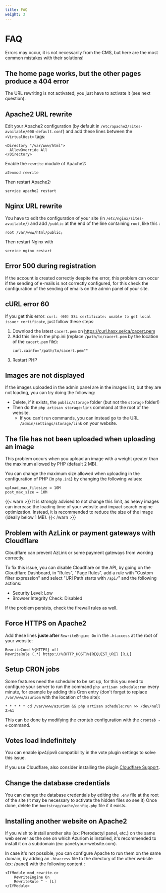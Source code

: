 ```yaml
---
title: FAQ
weight: 3
---
```


# FAQ

Errors may occur, it is not necessarily from the CMS,
but here are the most common mistakes with their solutions!

## The home page works, but the other pages produce a 404 error

The URL rewriting is not activated, you just have to activate it (see next question).

## Apache2 URL rewrite
Edit your Apache2 configuration (by default in `/etc/apache2/sites-available/000-default.conf`) and add these lines between the `<VirtualHost>` tags:
```
<Directory "/var/www/html">
  AllowOverride All
</Directory>
```

Enable the `rewrite` module of Apache2:
```
a2enmod rewrite
```

Then restart Apache2:
```
service apache2 restart
```

## Nginx URL rewrite
You have to edit the configuration of your site (in `/etc/nginx/sites-available/`) and add `/public` at the end of the
line containing `root`, like this :
```
root /var/www/html/public;
```

Then restart Nginx with
```
service nginx restart
```

## Error 500 during registration

If the account is created correctly despite the error, this problem can occur if
the sending of e-mails is not correctly configured, for this check
the configuration of the sending of emails on the admin panel of your site.

## cURL error 60

If you get this error:
`curl: (60) SSL certificate: unable to get local issuer certificate`, just  follow
these steps:
1) Download the latest `cacert.pem` on https://curl.haxx.se/ca/cacert.pem
1) Add this line in the php.ini (replace `/path/to/cacert.pem` by
the location of the `cacert.pem` file):
   ```
   curl.cainfo="/path/to/cacert.pem""
   ```
1) Restart PHP

## Images are not displayed

If the images uploaded in the admin panel are in the images list, but they are not
loading, you can try doing the following:
* Delete, if it exists, the `public/storage` folder (but not the `storage` folder!)
* Then do the `php artisan storage:link` command at the root of the website.
    * If you can't run commands, you can instead go to the URL `/admin/settings/storage/link` on your website.

## The file has not been uploaded when uploading an image

This problem occurs when you upload an image with a weight greater than the
maximum allowed by PHP (default 2 MB).

You can change the maximum size allowed when uploading in the configuration
of PHP (in `php.ini`) by changing the following values:
```
upload_max_filesize = 10M
post_max_size = 10M
```

{{< warn >}}
It is strongly advised to not change this limit, as heavy images can increase the
loading time of your website and impact search engine optimization. Instead,
it is recommended to reduce the size of the image (ideally below 1 MB).
{{< /warn >}}

## Problem with AzLink or payment gateways with Cloudflare

Cloudflare can prevent AzLink or some payment gateways from working
correctly.

To fix this issue, you can disable Cloudflare on the API, by going on the Cloudflare Dashboard,
in "Rules", "Page Rules", add a rule with "Custom filter expression" and select 
"URI Path starts with `/api/`" and the following actions:
* Security Level: Low
* Browser Integrity Check: Disabled

If the problem persists, check the firewall rules as well.

## Force HTTPS on Apache2

Add these lines **juste after** `RewriteEngine On` in the `.htaccess` at the root of your website:
```
RewriteCond %{HTTPS} off
RewriteRule (.*) https://%{HTTP_HOST}%{REQUEST_URI} [R,L]
```

## Setup CRON jobs

Some features need the scheduler to be set up, for this you need to configure your server to run the
command `php artisan schedule:run` every minute, for example by adding this Cron entry (don't forget to
replace `/var/www/azuriom` with the location of the site):
```
* * * * * cd /var/www/azuriom && php artisan schedule:run >> /dev/null 2>&1
```

This can be done by modifying the crontab configuration with the `crontab -e` command.

## Votes load indefinitely

You can enable ipv4/ipv6 compatibility in the vote plugin settings
to solve this issue.

If you use Cloudflare, also consider installing the plugin
[Cloudflare Support](https://market.azuriom.com/resources/12).

## Change the database credentials

You can change the database credentials by editing
the `.env` file at the root of the site (it may be necessary to activate the hidden
files so see it)
Once done, delete the `bootstrap/cache/config.php` file if it exists.

## Installing another website on Apache2

If you wish to install another site (ex: Pterodactyl panel, etc.)
on the same web server as the one on which Azuriom is installed, it's recommended
to install it on a subdomain (ex: panel.your-website.com).

In case it's not possible, you can configure Apache to
run them on the same domain, by adding an `.htaccess` file to the directory
of the other website (ex: /panel) with the following content :
```
<IfModule mod_rewrite.c>
    RewriteEngine On
    RewriteRule ^ - [L]
</IfModule>
``` 
